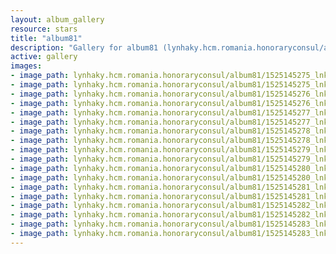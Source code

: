 ```yaml
---
layout: album_gallery
resource: stars
title: "album81"
description: "Gallery for album81 (lynhaky.hcm.romania.honoraryconsul/album81)"
active: gallery
images:
- image_path: lynhaky.hcm.romania.honoraryconsul/album81/1525145275_lnkshow-1.jpg
- image_path: lynhaky.hcm.romania.honoraryconsul/album81/1525145275_lnkshow-2.jpg
- image_path: lynhaky.hcm.romania.honoraryconsul/album81/1525145276_lnkshow-3.jpg
- image_path: lynhaky.hcm.romania.honoraryconsul/album81/1525145276_lnkshow-4.jpg
- image_path: lynhaky.hcm.romania.honoraryconsul/album81/1525145277_lnkshow-5.jpg
- image_path: lynhaky.hcm.romania.honoraryconsul/album81/1525145277_lnkshow-6.jpg
- image_path: lynhaky.hcm.romania.honoraryconsul/album81/1525145278_lnkshow-7.jpg
- image_path: lynhaky.hcm.romania.honoraryconsul/album81/1525145278_lnkshow-8.jpg
- image_path: lynhaky.hcm.romania.honoraryconsul/album81/1525145279_lnkshow-10.jpg
- image_path: lynhaky.hcm.romania.honoraryconsul/album81/1525145279_lnkshow-9.jpg
- image_path: lynhaky.hcm.romania.honoraryconsul/album81/1525145280_lnkshow-11.jpg
- image_path: lynhaky.hcm.romania.honoraryconsul/album81/1525145280_lnkshow-12.jpg
- image_path: lynhaky.hcm.romania.honoraryconsul/album81/1525145281_lnkshow-13.jpg
- image_path: lynhaky.hcm.romania.honoraryconsul/album81/1525145281_lnkshow-14.jpg
- image_path: lynhaky.hcm.romania.honoraryconsul/album81/1525145282_lnkshow-15.jpg
- image_path: lynhaky.hcm.romania.honoraryconsul/album81/1525145282_lnkshow-16.jpg
- image_path: lynhaky.hcm.romania.honoraryconsul/album81/1525145283_lnkshow-17.jpg
- image_path: lynhaky.hcm.romania.honoraryconsul/album81/1525145283_lnkshow-18.jpg
---
```

